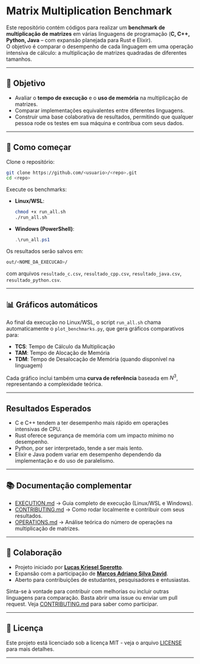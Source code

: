 # Matrix Multiplication Benchmark

Este repositório contém códigos para realizar um **benchmark de multiplicação de matrizes** em várias linguagens de programação (**C, C++, Python, Java** – com expansão planejada para Rust e Elixir).  
O objetivo é comparar o desempenho de cada linguagem em uma operação intensiva de cálculo: a multiplicação de matrizes quadradas de diferentes tamanhos.

---

## 🎯 Objetivo

- Avaliar o **tempo de execução** e o **uso de memória** na multiplicação de matrizes.
- Comparar implementações equivalentes entre diferentes linguagens.
- Construir uma base colaborativa de resultados, permitindo que qualquer pessoa rode os testes em sua máquina e contribua com seus dados.

---

## 🚀 Como começar

Clone o repositório:

```bash
git clone https://github.com/<usuario>/<repo>.git
cd <repo>
````

Execute os benchmarks:

- **Linux/WSL**:

  ```bash
  chmod +x run_all.sh
  ./run_all.sh
  ```

- **Windows (PowerShell)**:

  ```powershell
  .\run_all.ps1
  ```

Os resultados serão salvos em:

```bash
out/<NOME_DA_EXECUCAO>/
```

com arquivos `resultado_c.csv`, `resultado_cpp.csv`, `resultado_java.csv`, `resultado_python.csv`.

---

## 📊 Gráficos automáticos

Ao final da execução no Linux/WSL, o script `run_all.sh` chama automaticamente o `plot_benchmarks.py`, que gera gráficos comparativos para:

- **TCS**: Tempo de Cálculo da Multiplicação
- **TAM**: Tempo de Alocação de Memória
- **TDM**: Tempo de Desalocação de Memória (quando disponível na linguagem)

Cada gráfico inclui também uma **curva de referência** baseada em $N^3$, representando a complexidade teórica.

---

## Resultados Esperados

- C e C++ tendem a ter desempenho mais rápido em operações intensivas de CPU.
- Rust oferece segurança de memória com um impacto mínimo no desempenho.
- Python, por ser interpretado, tende a ser mais lento.
- Elixir e Java podem variar em desempenho dependendo da implementação e do uso de paralelismo.

---

## 📚 Documentação complementar

- [EXECUTION.md](EXECUTION.md) → Guia completo de execução (Linux/WSL e Windows).
- [CONTRIBUTING.md](CONTRIBUTING.md) → Como rodar localmente e contribuir com seus resultados.
- [OPERATIONS.md](OPERATIONS.md) → Análise teórica do número de operações na multiplicação de matrizes.

---

## 👥 Colaboração

- Projeto iniciado por [**Lucas Kriesel Sperotto**](https://github.com/Lucas-Sperotto).
- Expansão com a participação de [**Marcos Adriano Silva David**](https://github.com/MarcosAS3).
- Aberto para contribuições de estudantes, pesquisadores e entusiastas.

Sinta-se à vontade para contribuir com melhorias ou incluir outras linguagens para comparação. Basta abrir uma issue ou enviar um pull request. Veja [CONTRIBUTING.md](CONTRIBUTING.md) para saber como participar.

---

## 📄 Licença

Este projeto está licenciado sob a licença MIT - veja o arquivo [LICENSE](LICENSE) para mais detalhes.

---
